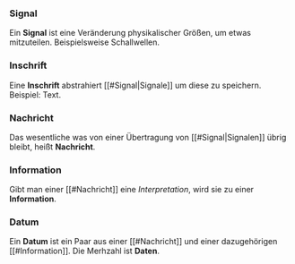 
### Signal
Ein __Signal__ ist eine Veränderung physikalischer Größen, um etwas mitzuteilen.
Beispielsweise Schallwellen.

### Inschrift
Eine __Inschrift__ abstrahiert [[#Signal|Signale]] um diese zu speichern.
Beispiel: Text.

### Nachricht
Das wesentliche was von einer Übertragung von [[#Signal|Signalen]] übrig bleibt, heißt __Nachricht__.

### Information
Gibt man einer [[#Nachricht]] eine _Interpretation_, wird sie zu einer __Information__.

### Datum
Ein __Datum__ ist ein Paar aus einer [[#Nachricht]] und einer dazugehörigen [[#Information]].
Die Merhzahl ist __Daten__.

